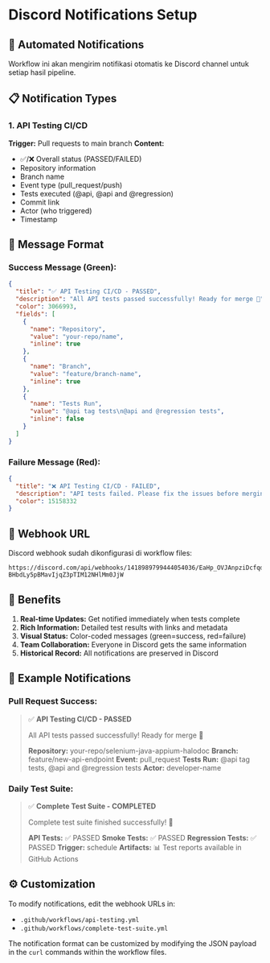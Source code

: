 # Discord Notifications Setup

## 🔔 Automated Notifications

Workflow ini akan mengirim notifikasi otomatis ke Discord channel untuk setiap hasil pipeline.

## 📋 Notification Types

### 1. **API Testing CI/CD**

**Trigger:** Pull requests to main branch
**Content:**

- ✅/❌ Overall status (PASSED/FAILED)
- Repository information
- Branch name
- Event type (pull_request/push)
- Tests executed (@api, @api and @regression)
- Commit link
- Actor (who triggered)
- Timestamp

## 🎨 Message Format

### Success Message (Green):

```json
{
  "title": "✅ API Testing CI/CD - PASSED",
  "description": "All API tests passed successfully! Ready for merge 🚀",
  "color": 3066993,
  "fields": [
    {
      "name": "Repository",
      "value": "your-repo/name",
      "inline": true
    },
    {
      "name": "Branch",
      "value": "feature/branch-name",
      "inline": true
    },
    {
      "name": "Tests Run",
      "value": "@api tag tests\n@api and @regression tests",
      "inline": false
    }
  ]
}
```

### Failure Message (Red):

```json
{
  "title": "❌ API Testing CI/CD - FAILED",
  "description": "API tests failed. Please fix the issues before merging.",
  "color": 15158332
}
```

## 🔗 Webhook URL

Discord webhook sudah dikonfigurasi di workflow files:

```
https://discord.com/api/webhooks/1418989799444054036/EaHp_OVJAnpziDcfqdhyyBEZ8Bnuhu4e8ez-BHbdLy5pBMavIjqZ3pTIM12NHlMm0JjW
```

## 🎯 Benefits

1. **Real-time Updates:** Get notified immediately when tests complete
2. **Rich Information:** Detailed test results with links and metadata
3. **Visual Status:** Color-coded messages (green=success, red=failure)
4. **Team Collaboration:** Everyone in Discord gets the same information
5. **Historical Record:** All notifications are preserved in Discord

## 📱 Example Notifications

### Pull Request Success:

> ✅ **API Testing CI/CD - PASSED**
>
> All API tests passed successfully! Ready for merge 🚀
>
> **Repository:** your-repo/selenium-java-appium-halodoc
> **Branch:** feature/new-api-endpoint
> **Event:** pull_request
> **Tests Run:** @api tag tests, @api and @regression tests
> **Actor:** developer-name

### Daily Test Suite:

> ✅ **Complete Test Suite - COMPLETED**
>
> Complete test suite finished successfully! 🎉
>
> **API Tests:** ✅ PASSED
> **Smoke Tests:** ✅ PASSED
> **Regression Tests:** ✅ PASSED
> **Trigger:** schedule
> **Artifacts:** 📊 Test reports available in GitHub Actions

## ⚙️ Customization

To modify notifications, edit the webhook URLs in:

- `.github/workflows/api-testing.yml`
- `.github/workflows/complete-test-suite.yml`

The notification format can be customized by modifying the JSON payload in the `curl` commands within the workflow files.
